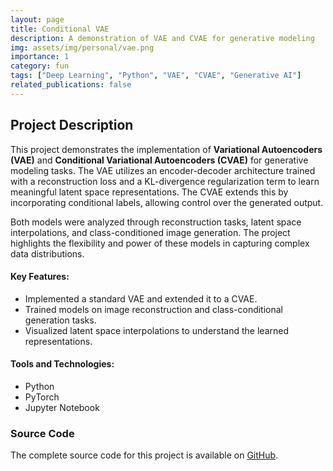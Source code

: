 ```yaml
---
layout: page
title: Conditional VAE
description: A demonstration of VAE and CVAE for generative modeling
img: assets/img/personal/vae.png
importance: 1
category: fun
tags: ["Deep Learning", "Python", "VAE", "CVAE", "Generative AI"]
related_publications: false
---
```

## Project Description
This project demonstrates the implementation of **Variational Autoencoders (VAE)** and **Conditional Variational Autoencoders (CVAE)** for generative modeling tasks. The VAE utilizes an encoder-decoder architecture trained with a reconstruction loss and a KL-divergence regularization term to learn meaningful latent space representations. The CVAE extends this by incorporating conditional labels, allowing control over the generated output.

Both models were analyzed through reconstruction tasks, latent space interpolations, and class-conditioned image generation. The project highlights the flexibility and power of these models in capturing complex data distributions.

#### Key Features:
- Implemented a standard VAE and extended it to a CVAE.
- Trained models on image reconstruction and class-conditional generation tasks.
- Visualized latent space interpolations to understand the learned representations.

#### Tools and Technologies:
- Python
- PyTorch
- Jupyter Notebook

### Source Code
The complete source code for this project is available on [GitHub](https://github.com/yourusername/vae-cvae).